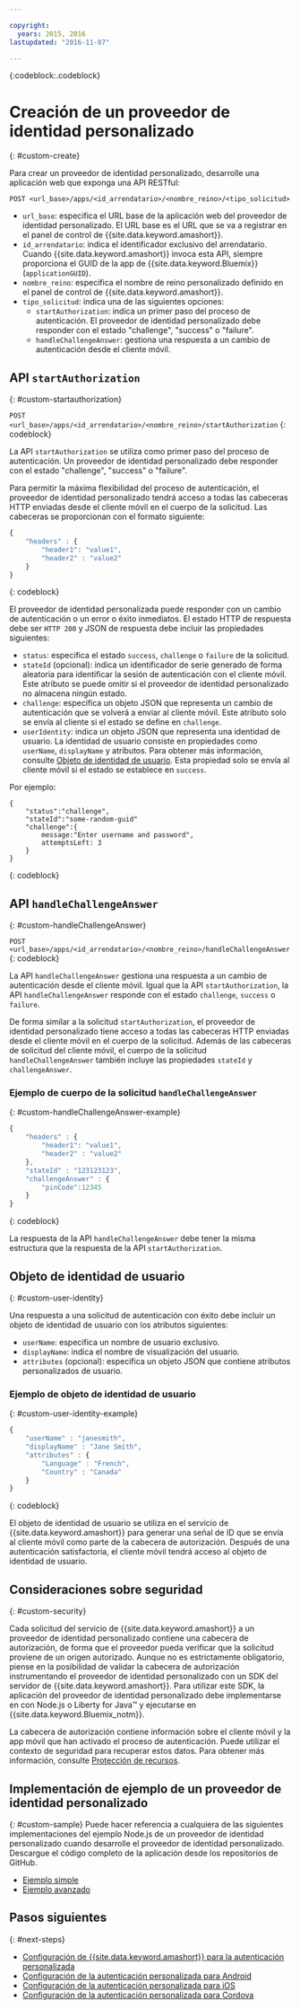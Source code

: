 ```yaml
---

copyright:
  years: 2015, 2016
lastupdated: "2016-11-07"

---
```


{:codeblock:.codeblock}

# Creación de un proveedor de identidad personalizado
{: #custom-create}


Para crear un proveedor de identidad personalizado, desarrolle una aplicación web que exponga una API RESTful:

`POST <url_base>/apps/<id_arrendatario>/<nombre_reino>/<tipo_solicitud>`

* `url_base`: especifica el URL base de la aplicación web del proveedor de identidad personalizado. El URL base es el URL que se va a registrar en el panel de control de {{site.data.keyword.amashort}}.
* `id_arrendatario`: indica el identificador exclusivo del arrendatario. Cuando {{site.data.keyword.amashort}} invoca esta API, siempre proporciona el GUID de la app de {{site.data.keyword.Bluemix}} (`applicationGUID`).
* `nombre_reino`: especifica el nombre de reino personalizado definido en el panel de control de {{site.data.keyword.amashort}}.
* `tipo_solicitud`: indica una de las siguientes opciones:
	* `startAuthorization`: indica un primer paso del proceso de autenticación. El proveedor de identidad personalizado debe responder con el estado "challenge", "success" o "failure".
	* `handleChallengeAnswer`: gestiona una respuesta a un cambio de autenticación desde el cliente móvil.

## API `startAuthorization`
{: #custom-startauthorization}

`POST <url_base>/apps/<id_arrendatario>/<nombre_reino>/startAuthorization`
{: codeblock}

La API `startAuthorization` se utiliza como primer paso del proceso de autenticación. Un proveedor de identidad personalizado debe responder con el estado "challenge", "success" o "failure".

Para permitir la máxima flexibilidad del proceso de autenticación, el proveedor de identidad personalizado tendrá acceso a todas las cabeceras HTTP enviadas desde el cliente móvil en el cuerpo de la solicitud. Las cabeceras se proporcionan con el formato siguiente:

```JavaScript
{
    "headers" : {
    	"header1": "value1",  
    	"header2" : "value2"
    }
}
```
{: codeblock}

El proveedor de identidad personalizada puede responder con un cambio de autenticación o un error o éxito inmediatos. El estado HTTP de respuesta debe ser `HTTP 200` y JSON de respuesta debe incluir las propiedades siguientes:

* `status`: especifica el estado `success`, `challenge` o `failure` de la solicitud.
* `stateId` (opcional): indica un identificador de serie generado de forma aleatoria para identificar la sesión de autenticación con el cliente móvil. Este atributo se puede omitir si el proveedor de identidad personalizado no almacena ningún estado.
* `challenge`: especifica un objeto JSON que representa un cambio de autenticación que se volverá a enviar al cliente móvil. Este atributo solo se envía al cliente si el estado se define en `challenge`.
* `userIdentity`: indica un objeto JSON que representa una identidad de usuario.  La identidad de usuario consiste en propiedades como `userName`, `displayName` y atributos.  Para obtener más información, consulte [Objeto de identidad de usuario](#custom-user-identity). Esta propiedad solo se envía al cliente móvil si el estado se establece en `success`.

Por ejemplo:

```
{
	"status":"challenge",
	"stateId":"some-random-guid"
	"challenge":{
		message:"Enter username and password",
		attemptsLeft: 3
	}
}
```
{: codeblock}

## API `handleChallengeAnswer`
{: #custom-handleChallengeAnswer}

`POST <url_base>/apps/<id_arrendatario>/<nombre_reino>/handleChallengeAnswer`
{: codeblock}

La API `handleChallengeAnswer` gestiona una respuesta a un cambio de autenticación desde el cliente móvil. Igual que la API `startAuthorization`, la API `handleChallengeAnswer` responde con el estado `challenge`, `success` o `failure`.

De forma similar a la solicitud `startAuthorization`, el proveedor de identidad personalizado tiene acceso a todas las cabeceras HTTP enviadas desde el cliente móvil en el cuerpo de la solicitud. Además de las cabeceras de solicitud del cliente móvil, el cuerpo de la solicitud `handleChallengeAnswer` también incluye las propiedades `stateId` y `challengeAnswer`.

### Ejemplo de cuerpo de la solicitud `handleChallengeAnswer`
{: #custom-handleChallengeAnswer-example}

```JavaScript
{
    "headers" : {
    	"header1": "value1",  
    	"header2" : "value2"
	},
    "stateId" : "123123123",
    "challengeAnswer" : {
    	"pinCode":12345
 	}
}
```
{: codeblock}

La respuesta de la API `handleChallengeAnswer` debe tener la misma estructura que la respuesta de la API `startAuthorization`.

## Objeto de identidad de usuario
{: #custom-user-identity}

Una respuesta a una solicitud de autenticación con éxito debe incluir un objeto de identidad de usuario con los atributos siguientes:
* `userName`: especifica un nombre de usuario exclusivo.
* `displayName`: indica el nombre de visualización del usuario.
* `attributes` (opcional): especifica un objeto JSON que contiene atributos personalizados de usuario.

### Ejemplo de objeto de identidad de usuario
{: #custom-user-identity-example}
```JavaScript
{
    "userName" : "janesmith",
    "displayName" : "Jane Smith",
    "attributes" : {
        "Language" : "French",
        "Country" : "Canada"
    }
}
```
{: codeblock}

El objeto de identidad de usuario se utiliza en el servicio de {{site.data.keyword.amashort}} para generar una señal de ID que se envía al cliente móvil como parte de la cabecera de autorización. Después de una autenticación satisfactoria, el cliente móvil tendrá acceso al objeto de identidad de usuario.

## Consideraciones sobre seguridad
{: #custom-security}

Cada solicitud del servicio de {{site.data.keyword.amashort}} a un proveedor de identidad personalizado contiene una cabecera de autorización, de forma que el proveedor pueda verificar que la solicitud proviene de un origen autorizado. Aunque no es estrictamente obligatorio, piense en la posibilidad de validar la cabecera de autorización instrumentando el proveedor de identidad personalizado con un SDK del servidor de {{site.data.keyword.amashort}}. Para utilizar este SDK, la aplicación del proveedor de identidad personalizado debe implementarse en con Node.js o Liberty for Java&trade; y ejecutarse en {{site.data.keyword.Bluemix_notm}}.

La cabecera de autorización contiene información sobre el cliente móvil y la app móvil que han activado el proceso de autenticación. Puede utilizar el contexto de seguridad para recuperar estos datos. Para obtener más información, consulte [Protección de recursos](protecting-resources.html).

## Implementación de ejemplo de un proveedor de identidad personalizado
{: #custom-sample}
Puede hacer referencia a cualquiera de las siguientes implementaciones del ejemplo Node.js de un proveedor de identidad personalizado cuando desarrolle el proveedor de identidad personalizado. Descargue el código completo de la aplicación desde los repositorios de GitHub.

* [Ejemplo simple](https://github.com/ibm-bluemix-mobile-services/bms-mca-custom-identity-provider-sample)
* [Ejemplo avanzado](https://github.com/ibm-bluemix-mobile-services/bms-mca-custom-identity-provider-with-user-management)

<!---
 ### JSON structure (simple sample)
{: #custom-sample-json}
This implementation assumes that the supplied authentication challenge answer is a JSON object with the following structure:

```
{
 	username: "my.username",
 	password: "my.password"
 }
 ```

### Custom identity provider sample code (simple sample)
{: #custom-sample-code}
```JavaScript
var express = require('express');
var cfenv = require('cfenv');
var log4js = require('log4js');
var jsonParser = require('body-parser').json();

// Using hardcoded user repository
var userRepository = {
	"john.lennon":      { password: "12345", displayName:"John Lennon", dob:"October 9, 1940"},
	"paul.mccartney":   { password: "67890", displayName:"Paul McCartney", dob:"June 18, 1942"},
	"ringo.starr":      { password: "abcde", displayName:"Ringo Starr", dob: "July 7, 1940"},
	"george.harrison":  { password: "fghij", displayName: "George Harrison", dob:"Feburary 25, 1943"}
}

var app = express();
var logger = log4js.getLogger("CustomIdentityProviderApp");
logger.info("Starting up");

app.post('/apps/:tenantId/:realmName/startAuthorization', jsonParser, function(req, res){
	var tenantId = req.params.tenantId;
	var realmName = req.params.realmName;
	var headers = req.body.headers;

	logger.debug("startAuthorization", tenantId, realmName, headers);

	var responseJson = {
		status: "challenge",
		challenge: {
			text: "Enter username and password"
		}
	};

	res.status(200).json(responseJson);
});

app.post('/apps/:tenantId/:realmName/handleChallengeAnswer', jsonParser, function(req, res){
	var tenantId = req.params.tenantId;
	var realmName = req.params.realmName;
	var challengeAnswer = req.body.challengeAnswer;


	logger.debug("handleChallengeAnswer", tenantId, realmName, challengeAnswer);

	var username = req.body.challengeAnswer["username"];
	var password = req.body.challengeAnswer["password"];

	var userObject = userRepository[username];

	var responseJson = { status: "failure" };

	if (userObject && userObject.password == password ){
		logger.debug("Login success for userId ::", username);
		responseJson.status = "success";
		responseJson.userIdentity = {
			userName: username,
			displayName: userObject.displayName,
			attributes: {
				dob: userObject.dob
			}
		}
	} else {
		logger.debug("Login failure for userId ::", username);
	}

	res.status(200).json(responseJson);
});

app.use(function(req, res, next){
	res.status(404).send("This is not the URL you're looking for");
});

var server = app.listen(cfenv.getAppEnv().port, function () {
	var host = server.address().address;
	var port = server.address().port;
	logger.info('Server listening at %s:%s', host, port);
});
```
--->

## Pasos siguientes
{: #next-steps}
* [Configuración de {{site.data.keyword.amashort}} para la autenticación personalizada](custom-auth-config-mca.html)
* [Configuración de la autenticación personalizada para Android](custom-auth-android.html)
* [Configuración de la autenticación personalizada para iOS](custom-auth-ios.html)
* [Configuración de la autenticación personalizada para Cordova](custom-auth-cordova.html)
